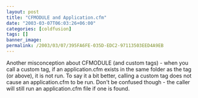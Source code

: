 ```yaml
---
layout: post
title: "CFMODULE and Application.cfm"
date: "2003-03-07T06:03:26+06:00"
categories: [coldfusion]
tags: []
banner_image: 
permalink: /2003/03/07/395FA6FE-035D-EDC2-97113503EED4A9EB
---
```


Another misconception about CFMODULE (and custom tags) - when you call a custom tag, if an application.cfm exists in the same folder as the tag (or above), it is not run. To say it a bit better, calling a custom tag does not cause an application.cfm to be run. Don't be confused though - the caller will still run an application.cfm file if one is found.
